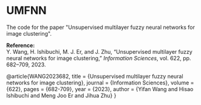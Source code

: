 # UMFNN
The code for the paper "Unsupervised multilayer fuzzy neural networks for image clustering".

**Reference:**  
Y. Wang, H. Ishibuchi, M. J. Er, and J. Zhu, “Unsupervised multilayer fuzzy neural networks for image clustering,” *Information Sciences*, vol. 622, pp. 682–709, 2023.  

@article{WANG2023682,
title = {Unsupervised multilayer fuzzy neural networks for image clustering},
journal = {Information Sciences},
volume = {622},
pages = {682-709},
year = {2023},
author = {Yifan Wang and Hisao Ishibuchi and Meng Joo Er and Jihua Zhu}
}

